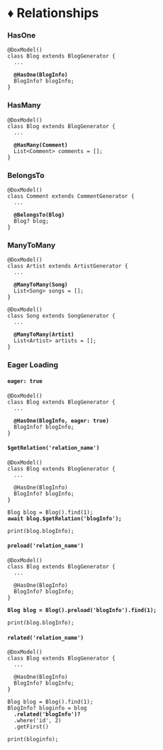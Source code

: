 # ♦ Relationships

### HasOne

<pre class="language-dart"><code class="lang-dart">@DoxModel()
class Blog extends BlogGenerator {
  ...

<strong>  @HasOne(BlogInfo)
</strong>  BlogInfo? blogInfo;
}
</code></pre>

### HasMany

<pre class="language-dart"><code class="lang-dart">@DoxModel()
class Blog extends BlogGenerator {
  ...

<strong>  @HasMany(Comment)
</strong>  List&#x3C;Comment> comments = [];
}
</code></pre>

### BelongsTo

<pre class="language-dart"><code class="lang-dart">@DoxModel()
class Comment extends CommentGenerator {
  ... 

<strong>  @BelongsTo(Blog)
</strong>  Blog? blog;
}
</code></pre>

### ManyToMany

<pre class="language-dart"><code class="lang-dart">@DoxModel()
class Artist extends ArtistGenerator {
  ... 

<strong>  @ManyToMany(Song)
</strong>  List&#x3C;Song> songs = [];
}

@DoxModel()
class Song extends SongGenerator {
  ... 

<strong>  @ManyToMany(Artist)
</strong>  List&#x3C;Artist> artists = [];
}
</code></pre>

### Eager Loading

#### `eager: true`

<pre class="language-dart"><code class="lang-dart">@DoxModel()
class Blog extends BlogGenerator {
  ...

<strong>  @HasOne(BlogInfo, eager: true)
</strong>  BlogInfo? blogInfo;
}
</code></pre>

#### `$getRelation('relation_name')`

<pre class="language-dart"><code class="lang-dart">@DoxModel()
class Blog extends BlogGenerator {
  ...

  @HasOne(BlogInfo)
  BlogInfo? blogInfo;
}

Blog blog = Blog().find(1);
<strong>await blog.$getRelation('blogInfo');
</strong>
print(blog.blogInfo);
</code></pre>

#### `preload('relation_name')`

<pre class="language-dart"><code class="lang-dart">@DoxModel()
class Blog extends BlogGenerator {
  ...

  @HasOne(BlogInfo)
  BlogInfo? blogInfo;
}

<strong>Blog blog = Blog().preload('blogInfo').find(1);
</strong>
print(blog.blogInfo);
</code></pre>

#### `related('relation_name')`

<pre class="language-dart"><code class="lang-dart">@DoxModel()
class Blog extends BlogGenerator {
  ...

  @HasOne(BlogInfo)
  BlogInfo? blogInfo;
}

Blog blog = Blog().find(1);
BlogInfo? bloginfo = blog
<strong>  .related('blogInfo')?
</strong>  .where('id', 2)
  .getFirst()

print(bloginfo);
</code></pre>
